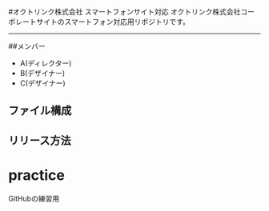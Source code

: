 #オクトリンク株式会社 スマートフォンサイト対応
オクトリンク株式会社コーポレートサイトのスマートフォン対応用リポジトリです。

---

##メンバー
* A(ディレクター)
* B(デザイナー)
* C(デザイナー)

## ファイル構成

## リリース方法

# practice
GitHubの練習用

